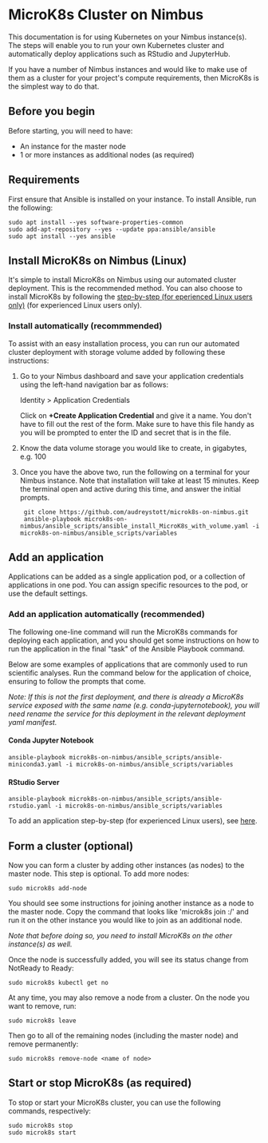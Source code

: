 # MicroK8s Cluster on Nimbus

This documentation is for using Kubernetes on your Nimbus instance(s). The steps will enable you to run your own Kubernetes cluster and automatically deploy applications such as RStudio and JupyterHub.

If you have a number of Nimbus instances and would like to make use of them as a cluster for your project's compute requirements, then MicroK8s is the simplest way to do that.

## Before you begin

Before starting, you will need to have:
- An instance for the master node
- 1 or more instances as additional nodes (as required)

## Requirements

First ensure that Ansible is installed on your instance. To install Ansible, run the following:

    sudo apt install --yes software-properties-common
    sudo add-apt-repository --yes --update ppa:ansible/ansible
    sudo apt install --yes ansible

## Install MicroK8s on Nimbus (Linux)

It's simple to install MicroK8s on Nimbus using our automated cluster deployment. This is the recommended method.
You can also choose to install MicroK8s by following the [step-by-step (for eperienced Linux users only)](README-steps.md) (for experienced Linux users only).

### Install automatically (recommmended)

To assist with an easy installation process, you can run our automated cluster deployment with storage volume added by following these instructions:

1)  Go to your Nimbus dashboard and save your application credentials using the left-hand navigation bar as follows:

    Identity > Application Credentials
    
    Click on **+Create Application Credential** and give it a name. You don't have to fill out the rest of the form. Make sure to have this file handy as you will be prompted to enter the ID and secret that is in the file.

2) Know the data volume storage you would like to create, in gigabytes, e.g. 100

3) Once you have the above two, run the following on a terminal for your Nimbus instance. Note that installation will take at least 15 minutes. Keep the terminal open and active during this time, and answer the initial prompts.

        git clone https://github.com/audreystott/microk8s-on-nimbus.git
        ansible-playbook microk8s-on-nimbus/ansible_scripts/ansible_install_MicroK8s_with_volume.yaml -i microk8s-on-nimbus/ansible_scripts/variables


## Add an application

Applications can be added as a single application pod, or a collection of applications in one pod. You can assign specific resources to the pod, or use the default settings. 

### Add an application automatically (recommended)

The following one-line command will run the MicroK8s commands for deploying each application, and you should get some instructions on how to run the application in the final "task" of the Ansible Playbook command.

Below are some examples of applications that are commonly used to run scientific analyses. Run the command below for the application of choice, ensuring to follow the prompts that come.

*Note: If this is not the first deployment, and there is already a MicroK8s service exposed with the same name (e.g. conda-jupyternotebook), you will need rename the service for this deployment in the relevant deployment yaml manifest.*

#### Conda Jupyter Notebook

    ansible-playbook microk8s-on-nimbus/ansible_scripts/ansible-miniconda3.yaml -i microk8s-on-nimbus/ansible_scripts/variables

#### RStudio Server

    ansible-playbook microk8s-on-nimbus/ansible_scripts/ansible-rstudio.yaml -i microk8s-on-nimbus/ansible_scripts/variables


To add an application step-by-step (for experienced Linux users), see [here](README-app-steps.md).


## Form a cluster (optional)

Now you can form a cluster by adding other instances (as nodes) to the master node. This step is optional. To add more nodes:

    sudo microk8s add-node

You should see some instructions for joining another instance as a node to the master node. Copy the command that looks like 'microk8s join <master>:<port>/<token>' and run it on the other instance you would like to join as an additional node.

*Note that before doing so, you need to install MicroK8s on the other instance(s) as well.*

Once the node is successfully added, you will see its status change from NotReady to Ready:

    sudo microk8s kubectl get no

At any time, you may also remove a node from a cluster. On the node you want to remove, run:

    sudo microk8s leave

Then go to all of the remaining nodes (including the master node) and remove permanently:

    sudo microk8s remove-node <name of node>

## Start or stop MicroK8s (as required)

To stop or start your MicroK8s cluster, you can use the following commands, respectively:

    sudo microk8s stop
    sudo microk8s start